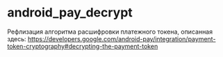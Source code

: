 # android_pay_decrypt

Рефлизация алгоритма расшифровки платежного токена, описанная здесь: 
https://developers.google.com/android-pay/integration/payment-token-cryptography#decrypting-the-payment-token
